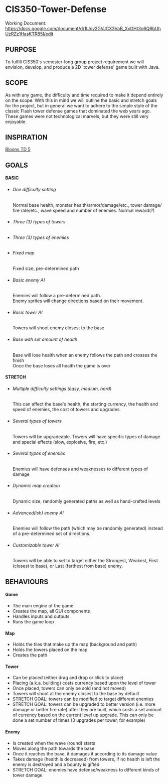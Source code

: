 # CIS350-Tower-Defense

Working Document: https://docs.google.com/document/d/1IJov2GVJCX3VaB_XxGHt3o6Q6bUhUzRZz1HasKTR85I/edit

## PURPOSE
To fulfill CIS350's semester-long group project requirement we will
envision, develop, and produce a 2D 'tower defense' game built with 
Java.

## SCOPE
As with any game, the difficulty and time required to make it
depend entirely on the scope. With this in mind we will outline the
basic and stretch goals for the project, but in general we want to
adhere to the simple style of the classic Flash tower defense games that
dominated the web years ago. These games were not technological marvels,
but they were still very enjoyable.

## INSPIRATION
[Bloons TD 5](https://ninjakiwi.com/Games/Tower-Defense/Play/Bloons-Tower-Defense-5.html)




## GOALS

#### BASIC
  * ###### One difficulty setting
  
    Normal base health, monster health/armor/damage/etc., tower damage/
    fire rate/etc., wave speed and number of enemies. Normal reward(?)
  * ###### Three (3) types of towers
  * ###### Three (3) types of enemies
  * ###### Fixed map
  
    Fixed size, pre-determined path
  * ###### Basic enemy AI  
  
    Enemies will follow a pre-determined path.  
    Enemy sprites will change directions based on their movement.
  * ###### Basic tower AI
  
    Towers will shoot enemy closest to the base
  * ###### Base with set amount of health  
  
    Base will lose health when an enemy follows the path and crosses the
    finish  
    Once the base loses all health the game is over
  
#### STRETCH
  * ###### Multiple difficulty settings (easy, medium, hard)
  
    This can affect the base's health, the starting currency, the health 
    and speed of enemies, the cost of towers and upgrades.
  * ###### Several types of towers
  
    Towers will be upgradeable. Towers will have specific types of damage
    and special effects (slow, explosive, fire, etc.)
  * ###### Several types of enemies
  
    Enemies will have defenses and weaknesses to different types of damage
  * ###### Dynamic map creation
  
    Dynamic size, randomly generated paths as well as hand-crafted levels  
  * ###### Advanced(ish) enemy AI
  
    Enemies will follow the path (which may be randomly generated)
    instead of a pre-determined set of directions.
  * ###### Customizable tower AI
  
    Towers will be able to set to target either the Strongest, Weakest,
    First (closest to base), or Last (farthest from base) enemy. 
    
## BEHAVIOURS
#### Game
  * The main engine of the game
  * Creates the map, all GUI components
  * Handles inputs and outputs
  * Runs the game loop
  
#### Map
  * Holds the tiles that make up the map (background and path)
  * Holds the towers placed on the map
  * Creates the path
  
#### Tower
  * Can be placed (either drag and drop or click to place)
  * Placing (a.k.a. building) costs currency based upon the level of tower
  * Once placed, towers can only be sold (and not moved)
  * Towers will shoot at the enemy closest to the base by default
  * STRETCH GOAL: towers can be modified to target different enemies
  * STRETCH GOAL: towers can be upgraded to better version
    (i.e. more damage or better fire rate) after they are built, which costs
    a set amount of currency based on the current level up upgrade. This can
    only be done a set number of times (3 upgrades per tower, for example)
#### Enemy
  * Is created when the wave (round) starts
  * Moves along the path towards the base
  * Once it reaches the base, it damages it according to its damage value
  * Takes damage (health is decreased) from towers, if no health is left
    the enemy is destroyed and a bounty is gifted
  * STRETCH GOAL: enemies have defense/weakness to different kinds of
    tower damage
  